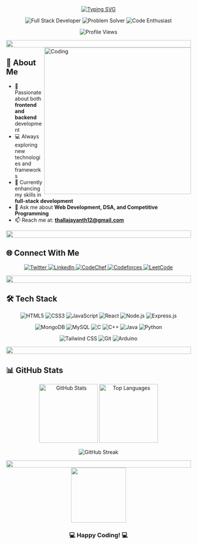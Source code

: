 <div align="center">
  <a href="https://git.io/typing-svg">
    <img src="https://readme-typing-svg.demolab.com?font=Fira+Code&size=35&pause=1000&color=9F22F7&width=435&lines=Hello+World!;I'm+Jayanth+Thalla" alt="Typing SVG" />
  </a>

  <p align="center">
    <img src="https://img.shields.io/badge/-Full%20Stack%20Developer-blueviolet?style=for-the-badge" alt="Full Stack Developer"/>
    <img src="https://img.shields.io/badge/-Problem%20Solver-blue?style=for-the-badge" alt="Problem Solver"/>
    <img src="https://img.shields.io/badge/-Code%20Enthusiast-purple?style=for-the-badge" alt="Code Enthusiast"/>
  </p>

  <p align="center">
    <img src="https://komarev.com/ghpvc/?username=jayanththalla&label=Profile%20Views&color=blueviolet&style=flat-square" alt="Profile Views" />
  </p>

  <img src="https://i.imgur.com/dBaSKWF.gif" height="20" width="100%">
</div>

<img align="right" alt="Coding" width="400" src="https://miro.medium.com/v2/resize:fit:1272/1*ZSVmWGcc1weENb0ShawWxw.gif"/>

## 💫 About Me

- 🚀 Passionate about both **frontend and backend** development
- 💻 Always exploring new technologies and frameworks
- 🌱 Currently enhancing my skills in **full-stack development**
- 💬 Ask me about **Web Development, DSA, and Competitive Programming**
- 📫 Reach me at: **thallajayanth12@gmail.com**

<div align="center">
  <img src="https://i.imgur.com/dBaSKWF.gif" height="20" width="100%">
</div>

## 🌐 Connect With Me

<p align="center">
  <a href="https://twitter.com/jayanth__1" target="_blank">
    <img src="https://img.shields.io/badge/Twitter-1DA1F2?style=for-the-badge&logo=twitter&logoColor=white" alt="Twitter"/>
  </a>
  <a href="https://linkedin.com/in/thalla-jayanth-28a04525a" target="_blank">
    <img src="https://img.shields.io/badge/LinkedIn-0077B5?style=for-the-badge&logo=linkedin&logoColor=white" alt="LinkedIn"/>
  </a>
  <a href="https://www.codechef.com/users/jay34" target="_blank">
    <img src="https://img.shields.io/badge/CodeChef-5B4638?style=for-the-badge&logo=codechef&logoColor=white" alt="CodeChef"/>
  </a>
  <a href="https://codeforces.com/profile/22h51a6658" target="_blank">
    <img src="https://img.shields.io/badge/Codeforces-1F8ACB?style=for-the-badge&logo=codeforces&logoColor=white" alt="Codeforces"/>
  </a>
  <a href="https://www.leetcode.com/22h51a6658" target="_blank">
    <img src="https://img.shields.io/badge/LeetCode-FFA116?style=for-the-badge&logo=leetcode&logoColor=black" alt="LeetCode"/>
  </a>
</p>

<div align="center">
  <img src="https://i.imgur.com/dBaSKWF.gif" height="20" width="100%">
</div>

## 🛠️ Tech Stack

<p align="center">
  <img src="https://img.shields.io/badge/HTML5-E34F26?style=for-the-badge&logo=html5&logoColor=white" alt="HTML5"/>
  <img src="https://img.shields.io/badge/CSS3-1572B6?style=for-the-badge&logo=css3&logoColor=white" alt="CSS3"/>
  <img src="https://img.shields.io/badge/JavaScript-F7DF1E?style=for-the-badge&logo=javascript&logoColor=black" alt="JavaScript"/>
  <img src="https://img.shields.io/badge/React-20232A?style=for-the-badge&logo=react&logoColor=61DAFB" alt="React"/>
  <img src="https://img.shields.io/badge/Node.js-339933?style=for-the-badge&logo=nodedotjs&logoColor=white" alt="Node.js"/>
  <img src="https://img.shields.io/badge/Express-000000?style=for-the-badge&logo=express&logoColor=white" alt="Express.js"/>
</p>

<p align="center">
  <img src="https://img.shields.io/badge/MongoDB-4EA94B?style=for-the-badge&logo=mongodb&logoColor=white" alt="MongoDB"/>
  <img src="https://img.shields.io/badge/MySQL-4479A1?style=for-the-badge&logo=mysql&logoColor=white" alt="MySQL"/>
  <img src="https://img.shields.io/badge/C-00599C?style=for-the-badge&logo=c&logoColor=white" alt="C"/>
  <img src="https://img.shields.io/badge/C++-00599C?style=for-the-badge&logo=cplusplus&logoColor=white" alt="C++"/>
  <img src="https://img.shields.io/badge/Java-ED8B00?style=for-the-badge&logo=openjdk&logoColor=white" alt="Java"/>
  <img src="https://img.shields.io/badge/Python-3776AB?style=for-the-badge&logo=python&logoColor=white" alt="Python"/>
</p>

<p align="center">
  <img src="https://img.shields.io/badge/Tailwind_CSS-38B2AC?style=for-the-badge&logo=tailwind-css&logoColor=white" alt="Tailwind CSS"/>
  <img src="https://img.shields.io/badge/Git-F05032?style=for-the-badge&logo=git&logoColor=white" alt="Git"/>
  <img src="https://img.shields.io/badge/Arduino-00979D?style=for-the-badge&logo=Arduino&logoColor=white" alt="Arduino"/>
</p>

<div align="center">
  <img src="https://i.imgur.com/dBaSKWF.gif" height="20" width="100%">
</div>

## 📊 GitHub Stats

<p align="center">
  <img height="160em" src="https://github-readme-stats.vercel.app/api?username=jayanththalla&show_icons=true&theme=radical&include_all_commits=true&count_private=true" alt="GitHub Stats"/>
  <img height="160em" src="https://github-readme-stats.vercel.app/api/top-langs/?username=jayanththalla&layout=compact&theme=radical&hide=jupyter%20notebook" alt="Top Languages"/>
</p>

<p align="center">
  <img src="https://github-readme-streak-stats.herokuapp.com/?user=jayanththalla&theme=radical" alt="GitHub Streak"/>
</p>

<div align="center">
  <img src="https://i.imgur.com/dBaSKWF.gif" height="20" width="100%">
  <img src="https://media.giphy.com/media/hqU2KkjW5bE2v2Z7Q2/giphy.gif" width="150"/>
  
  <h3>💻 Happy Coding! 💻</h3>
</div>
